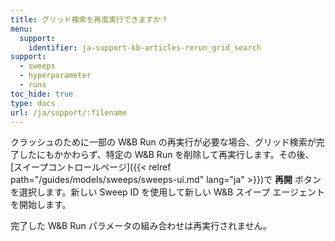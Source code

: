 ```yaml
---
title: グリッド検索を再度実行できますか？
menu:
  support:
    identifier: ja-support-kb-articles-rerun_grid_search
support:
  - sweeps
  - hyperparameter
  - runs
toc_hide: true
type: docs
url: /ja/support/:filename
---
```

クラッシュのために一部の W&B Run の再実行が必要な場合、グリッド検索が完了したにもかかわらず、特定の W&B Run を削除して再実行します。その後、[スイープコントロールページ]({{< relref path="/guides/models/sweeps/sweeps-ui.md" lang="ja" >}})で **再開** ボタンを選択します。新しい Sweep ID を使用して新しい W&B スイープ エージェントを開始します。

完了した W&B Run パラメータの組み合わせは再実行されません。